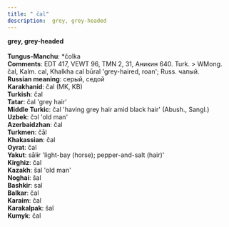 ```yaml
---
title: " čal"
description:  grey, grey-headed
---
```

<strong> grey, grey-headed</strong><br><br>
<strong>Tungus-Manchu</strong>:  *čolka<br>
<strong>Comments</strong>:  EDT 417, VEWT 96, TMN 2, 31, Аникин 640. Turk. > WMong. čal, Kalm. cal, Khalkha cal būral 'grey-haired, roan'; Russ. чалый.<br>
<strong>Russian meaning</strong>:  серый, седой<br>
<strong>Karakhanid</strong>:  čal (MK, KB)<br>
<strong>Turkish</strong>:  čal<br>
<strong>Tatar</strong>:  čal 'grey hair'<br>
<strong>Middle Turkic</strong>:  čal 'having grey hair amid black hair' (Abush., Sangl.)<br>
<strong>Uzbek</strong>:  čɔl 'old man'<br>
<strong>Azerbaidzhan</strong>:  čal<br>
<strong>Turkmen</strong>:  čāl<br>
<strong>Khakassian</strong>:  čal<br>
<strong>Oyrat</strong>:  čal<br>
<strong>Yakut</strong>:  sālɨr 'light-bay (horse); pepper-and-salt (hair)'<br>
<strong>Kirghiz</strong>:  čal<br>
<strong>Kazakh</strong>:  šal 'old man'<br>
<strong>Noghai</strong>:  šal<br>
<strong>Bashkir</strong>:  sal<br>
<strong>Balkar</strong>:  čal<br>
<strong>Karaim</strong>:  čal<br>
<strong>Karakalpak</strong>:  šal<br>
<strong>Kumyk</strong>:  čal<br>


